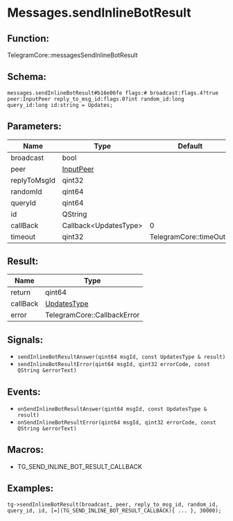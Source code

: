 # Messages.sendInlineBotResult

## Function:

TelegramCore::messagesSendInlineBotResult

## Schema:

`messages.sendInlineBotResult#b16e06fe flags:# broadcast:flags.4?true peer:InputPeer reply_to_msg_id:flags.0?int random_id:long query_id:long id:string = Updates;`
## Parameters:

|Name|Type|Default|
|----|----|-------|
|broadcast|bool||
|peer|[InputPeer](../../types/inputpeer.md)||
|replyToMsgId|qint32||
|randomId|qint64||
|queryId|qint64||
|id|QString||
|callBack|Callback<UpdatesType\>|0|
|timeout|qint32|TelegramCore::timeOut()|

## Result:

|Name|Type|
|----|----|
|return|qint64|
|callBack|[UpdatesType](../../types/updatestype.md)|
|error|TelegramCore::CallbackError|

## Signals:

* `sendInlineBotResultAnswer(qint64 msgId, const UpdatesType & result)`
* `sendInlineBotResultError(qint64 msgId, qint32 errorCode, const QString &errorText)`

## Events:

* `onSendInlineBotResultAnswer(qint64 msgId, const UpdatesType & result)`
* `onSendInlineBotResultError(qint64 msgId, qint32 errorCode, const QString &errorText)`

## Macros:

* TG_SEND_INLINE_BOT_RESULT_CALLBACK

## Examples:

`tg->sendInlineBotResult(broadcast, peer, reply_to_msg_id, random_id, query_id, id, [=](TG_SEND_INLINE_BOT_RESULT_CALLBACK){
    ...
}, 30000);`

